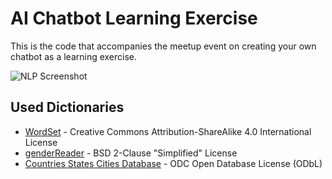 # AI Chatbot Learning Exercise

This is the code that accompanies the meetup event on creating your own chatbot as a learning exercise.

![NLP Screenshot](http://dirkjanbuter.com/media/shared/images/nlp-screenshot.png)

## Used Dictionaries

* [WordSet](https://github.com/wordset/wordset-dictionary) - Creative Commons Attribution-ShareAlike 4.0 International License
* [genderReader](https://github.com/cstuder/genderReader/tree/master) - BSD 2-Clause "Simplified" License
* [Countries States Cities Database](https://github.com/dr5hn/countries-states-cities-database) - ODC Open Database License (ODbL)
